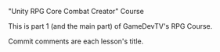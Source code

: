 "Unity RPG Core Combat Creator" Course 

This is part 1 (and the main part) of GameDevTV's RPG Course.

Commit comments are each lesson's title.
